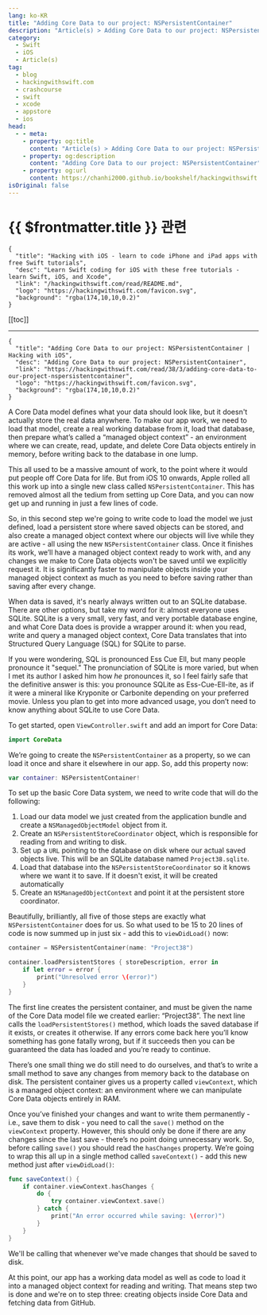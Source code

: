 ```yaml
---
lang: ko-KR
title: "Adding Core Data to our project: NSPersistentContainer"
description: "Article(s) > Adding Core Data to our project: NSPersistentContainer"
category:
  - Swift
  - iOS
  - Article(s)
tag: 
  - blog
  - hackingwithswift.com
  - crashcourse
  - swift
  - xcode
  - appstore
  - ios  
head:
  - - meta:
    - property: og:title
      content: "Article(s) > Adding Core Data to our project: NSPersistentContainer"
    - property: og:description
      content: "Adding Core Data to our project: NSPersistentContainer"
    - property: og:url
      content: https://chanhi2000.github.io/bookshelf/hackingwithswift.com/read/38/03-adding-core-data-to-our-project-nspersistentcontainer.html
isOriginal: false
---
```


# {{ $frontmatter.title }} 관련

```component VPCard
{
  "title": "Hacking with iOS - learn to code iPhone and iPad apps with free Swift tutorials",
  "desc": "Learn Swift coding for iOS with these free tutorials - learn Swift, iOS, and Xcode",
  "link": "/hackingwithswift.com/read/README.md",
  "logo": "https://hackingwithswift.com/favicon.svg",
  "background": "rgba(174,10,10,0.2)"
}
```

[[toc]]

---

```component VPCard
{
  "title": "Adding Core Data to our project: NSPersistentContainer | Hacking with iOS",
  "desc": "Adding Core Data to our project: NSPersistentContainer",
  "link": "https://hackingwithswift.com/read/38/3/adding-core-data-to-our-project-nspersistentcontainer",
  "logo": "https://hackingwithswift.com/favicon.svg",
  "background": "rgba(174,10,10,0.2)"
}
```

A Core Data model defines what your data should look like, but it doesn't actually store the real data anywhere. To make our app work, we need to load that model, create a real working database from it, load that database, then prepare what’s called a “managed object context” - an environment where we can create, read, update, and delete Core Data objects entirely in memory, before writing back to the database in one lump.

This all used to be a massive amount of work, to the point where it would put people off Core Data for life. But from iOS 10 onwards, Apple rolled all this work up into a single new class called `NSPersistentContainer`. This has removed almost all the tedium from setting up Core Data, and you can now get up and running in just a few lines of code.

So, in this second step we're going to write code to load the model we just defined, load a persistent store where saved objects can be stored, and also create a managed object context where our objects will live while they are active - all using the new `NSPersistentContainer` class. Once it finishes its work, we’ll have a managed object context ready to work with, and any changes we make to Core Data objects won't be saved until we explicitly request it. It is significantly faster to manipulate objects inside your managed object context as much as you need to before saving rather than saving after every change.

When data is saved, it's nearly always written out to an SQLite database. There are other options, but take my word for it: almost everyone uses SQLite. SQLite is a very small, very fast, and very portable database engine, and what Core Data does is provide a wrapper around it: when you read, write and query a managed object context, Core Data translates that into Structured Query Language (SQL) for SQLite to parse.

If you were wondering, SQL is pronounced Ess Cue Ell, but many people pronounce it "sequel." The pronunciation of SQLite is more varied, but when I met its author I asked him how *he* pronounces it, so I feel fairly safe that the definitive answer is this: you pronounce SQLite as Ess-Cue-Ell-ite, as if it were a mineral like Kryponite or Carbonite depending on your preferred movie. Unless you plan to get into more advanced usage, you don’t need to know anything about SQLite to use Core Data.

To get started, open <FontIcon icon="fa-brands fa-swift"/>`ViewController.swift` and add an import for Core Data:

```swift
import CoreData
```

We’re going to create the `NSPersistentContainer` as a property, so we can load it once and share it elsewhere in our app. So, add this property now:

```swift
var container: NSPersistentContainer!
```

To set up the basic Core Data system, we need to write code that will do the following:

1. Load our data model we just created from the application bundle and create a `NSManagedObjectModel` object from it.
2. Create an `NSPersistentStoreCoordinator` object, which is responsible for reading from and writing to disk.
3. Set up a `URL` pointing to the database on disk where our actual saved objects live. This will be an SQLite database named <FontIcon icon="iconfont icon-sqlite"/>`Project38.sqlite`.
4. Load that database into the `NSPersistentStoreCoordinator` so it knows where we want it to save. If it doesn't exist, it will be created automatically
5. Create an `NSManagedObjectContext` and point it at the persistent store coordinator.

Beautifully, brilliantly, all five of those steps are exactly what `NSPersistentContainer` does for us. So what used to be 15 to 20 lines of code is now summed up in just six - add this to `viewDidLoad()` now:

```swift
container = NSPersistentContainer(name: "Project38")

container.loadPersistentStores { storeDescription, error in
    if let error = error {
        print("Unresolved error \(error)")
    }
}
```

The first line creates the persistent container, and must be given the name of the Core Data model file we created earlier: “Project38”. The next line calls the `loadPersistentStores()` method, which loads the saved database if it exists, or creates it otherwise. If any errors come back here you’ll know something has gone fatally wrong, but if it succeeds then you can be guaranteed the data has loaded and you’re ready to continue.

There’s one small thing we do still need to do ourselves, and that’s to write a small method to save any changes from memory back to the database on disk. The persistent container gives us a property called `viewContext`, which is a managed object context: an environment where we can manipulate Core Data objects entirely in RAM.

Once you’ve finished your changes and want to write them permanently - i.e., save them to disk - you need to call the `save()` method on the `viewContext` property. However, this should only be done if there are any changes since the last save - there’s no point doing unnecessary work. So, before calling `save()` you should read the `hasChanges` property. We’re going to wrap this all up in a single method called `saveContext()` - add this new method just after `viewDidLoad()`:

```swift
func saveContext() {
    if container.viewContext.hasChanges {
        do {
            try container.viewContext.save()
        } catch {
            print("An error occurred while saving: \(error)")
        }
    }
}
```

We'll be calling that whenever we've made changes that should be saved to disk.

At this point, our app has a working data model as well as code to load it into a managed object context for reading and writing. That means step two is done and we're on to step three: creating objects inside Core Data and fetching data from GitHub.

